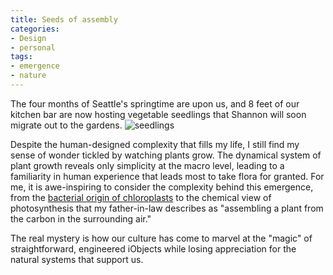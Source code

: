 ```yaml
---
title: Seeds of assembly
categories:
- Design
- personal
tags:
- emergence
- nature
---
```


The four months of Seattle's springtime are upon us, and 8 feet of our kitchen bar are now hosting vegetable seedlings that Shannon will soon migrate out to the gardens.
![][1]

Despite the human-designed complexity that fills my life, I still find my sense of wonder tickled by watching plants grow.  The dynamical system of plant growth reveals only simplicity at the macro level, leading to a familiarity in human experience that leads most to take flora for granted.  For me, it is awe-inspiring to consider the complexity behind this emergence, from the [bacterial origin of chloroplasts][2] to the chemical view of photosynthesis that my father-in-law describes as "assembling a plant from the carbon in the surrounding air."

The real mystery is how our culture has come to marvel at the "magic" of straightforward, engineered iObjects while losing appreciation for the natural systems that support us.

   [1]: photo-300x224.jpg "seedlings"
   [2]: http://users.rcn.com/jkimball.ma.ultranet/BiologyPages/E/Endosymbiosis.html


